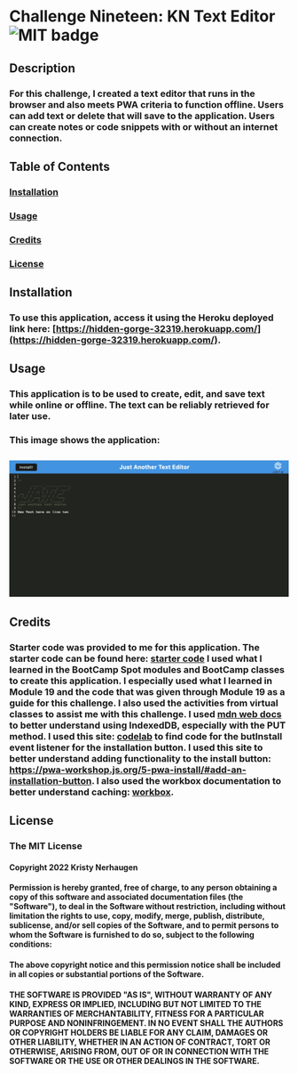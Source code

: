 # Challenge Nineteen: KN Text Editor![MIT badge](https://img.shields.io/badge/License-MIT-yellow.svg)

## Description

### For this challenge, I created a text editor that runs in the browser and also meets PWA criteria to function offline. Users can add text or delete that will save to the application. Users can create notes or code snippets with or without an internet connection.

## Table of Contents

### [Installation](#installation)

### [Usage](#usage)

### [Credits](#credits)

### [License](#license)

## Installation

### To use this application, access it using the Heroku deployed link here: [https://hidden-gorge-32319.herokuapp.com/](https://hidden-gorge-32319.herokuapp.com/).

## Usage

### This application is to be used to create, edit, and save text while online or offline. The text can be reliably retrieved for later use.

### This image shows the application:

### ![Image of KN Text Editor](Assets/KNTextEditor.png)

## Credits

### Starter code was provided to me for this application. The starter code can be found here: [starter code](https://github.com/coding-boot-camp/cautious-meme) I used what I learned in the BootCamp Spot modules and BootCamp classes to create this application. I especially used what I learned in Module 19 and the code that was given through Module 19 as a guide for this challenge. I also used the activities from virtual classes to assist me with this challenge. I used [mdn web docs](https://developer.mozilla.org/en-US/docs/Web/API/IndexedDB_API/Using_IndexedDB) to better understand using IndexedDB, especially with the PUT method. I used this site: [codelab](https://web.dev/codelab-make-installable/) to find code for the butInstall event listener for the installation button. I used this site to better understand adding functionality to the install button: https://pwa-workshop.js.org/5-pwa-install/#add-an-installation-button. I also used the workbox documentation to better understand caching: [workbox](https://developer.chrome.com/docs/workbox/).

## License

### The MIT License

#### Copyright 2022 Kristy Nerhaugen

#### Permission is hereby granted, free of charge, to any person obtaining a copy of this software and associated documentation files (the "Software"), to deal in the Software without restriction, including without limitation the rights to use, copy, modify, merge, publish, distribute, sublicense, and/or sell copies of the Software, and to permit persons to whom the Software is furnished to do so, subject to the following conditions:

#### The above copyright notice and this permission notice shall be included in all copies or substantial portions of the Software.

#### THE SOFTWARE IS PROVIDED "AS IS", WITHOUT WARRANTY OF ANY KIND, EXPRESS OR IMPLIED, INCLUDING BUT NOT LIMITED TO THE WARRANTIES OF MERCHANTABILITY, FITNESS FOR A PARTICULAR PURPOSE AND NONINFRINGEMENT. IN NO EVENT SHALL THE AUTHORS OR COPYRIGHT HOLDERS BE LIABLE FOR ANY CLAIM, DAMAGES OR OTHER LIABILITY, WHETHER IN AN ACTION OF CONTRACT, TORT OR OTHERWISE, ARISING FROM, OUT OF OR IN CONNECTION WITH THE SOFTWARE OR THE USE OR OTHER DEALINGS IN THE SOFTWARE.
